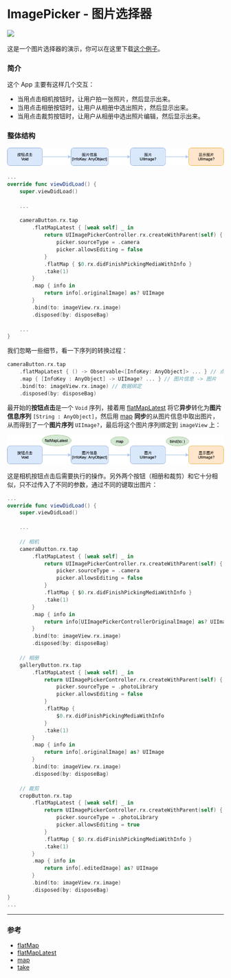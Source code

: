 # ImagePicker - 图片选择器

![](/assets/MoreDemo/ImagePicker/ImagePickerFull.gif)

这是一个图片选择器的演示，你可以在这里下载[这个例子](https://github.com/ReactiveX/RxSwift/tree/master/RxExample/RxExample/Examples/ImagePicker)。

### 简介

这个 App 主要有这样几个交互：

* 当用点击相机按钮时，让用户拍一张照片，然后显示出来。
* 当用点击相册按钮时，让用户从相册中选出照片，然后显示出来。
* 当用点击裁剪按钮时，让用户从相册中选出照片编辑，然后显示出来。

### 整体结构

![](/assets/MoreDemo/ImagePicker/All.png)

```swift
...
override func viewDidLoad() {
    super.viewDidLoad()

    ...

    cameraButton.rx.tap
        .flatMapLatest { [weak self] _ in
            return UIImagePickerController.rx.createWithParent(self) { picker in
                picker.sourceType = .camera
                picker.allowsEditing = false
            }
            .flatMap { $0.rx.didFinishPickingMediaWithInfo }
            .take(1)
        }
        .map { info in
            return info[.originalImage] as? UIImage
        }
        .bind(to: imageView.rx.image)
        .disposed(by: disposeBag)

    ...    
}
```

我们忽略一些细节，看一下序列的转换过程：

```swift
cameraButton.rx.tap
    .flatMapLatest { () -> Observable<[InfoKey: AnyObject]> ... } // 点击 -> 图片信息
    .map { [InfoKey : AnyObject] -> UIImage? ... } // 图片信息 -> 图片
    .bind(to: imageView.rx.image) // 数据绑定
    .disposed(by: disposeBag)
```

最开始的**按钮点击**是一个 `Void` 序列，接着用 [flatMapLatest] 将它**异步**转化为**图片信息序列** `[String : AnyObject]`，然后用 [map] **同步**的从图片信息中取出图片，从而得到了一个**图片序列** `UIImage?`，最后将这个图片序列绑定到 `imageView` 上：

![](/assets/MoreDemo/ImagePicker/Operator.png)

这是相机按钮点击后需要执行的操作。另外两个按钮（相册和裁剪）和它十分相似，只不过传入了不同的参数，通过不同的键取出图片：

```swift
...
override func viewDidLoad() {
    super.viewDidLoad()

    ...

    // 相机
    cameraButton.rx.tap
        .flatMapLatest { [weak self] _ in
            return UIImagePickerController.rx.createWithParent(self) { picker in
                picker.sourceType = .camera
                picker.allowsEditing = false
            }
            .flatMap { $0.rx.didFinishPickingMediaWithInfo }
            .take(1)
        }
        .map { info in
            return info[UIImagePickerControllerOriginalImage] as? UIImage
        }
        .bind(to: imageView.rx.image)
        .disposed(by: disposeBag)

    // 相册
    galleryButton.rx.tap
        .flatMapLatest { [weak self] _ in
            return UIImagePickerController.rx.createWithParent(self) { picker in
                picker.sourceType = .photoLibrary
                picker.allowsEditing = false
            }
            .flatMap {
                $0.rx.didFinishPickingMediaWithInfo
            }
            .take(1)
        }
        .map { info in
            return info[.originalImage] as? UIImage
        }
        .bind(to: imageView.rx.image)
        .disposed(by: disposeBag)

    // 裁剪
    cropButton.rx.tap
        .flatMapLatest { [weak self] _ in
            return UIImagePickerController.rx.createWithParent(self) { picker in
                picker.sourceType = .photoLibrary
                picker.allowsEditing = true
            }
            .flatMap { $0.rx.didFinishPickingMediaWithInfo }
            .take(1)
        }
        .map { info in
            return info[.editedImage] as? UIImage
        }
        .bind(to: imageView.rx.image)
        .disposed(by: disposeBag)
}
...
```

---

### 参考

* [flatMap]
* [flatMapLatest]
* [map]
* [take]

[flatMap]:/content/decision_tree/flatMap.md
[flatMapLatest]:/content/decision_tree/flatMapLatest.md
[map]:/content/decision_tree/map.md
[take]:/content/decision_tree/take.md
